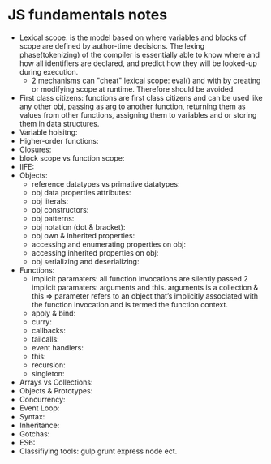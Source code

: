 # JS fundamentals notes  

* Lexical scope: is the model based on where variables and blocks of scope are defined by author-time decisions. The lexing phase(tokenizing) of the compiler is essentially able to know where and how all identifiers are declared, and predict how they will be looked-up during execution.  
    * 2 mechanisms can "cheat" lexical scope: eval() and with by creating or modifying scope at runtime. Therefore should be avoided.  
* First class citizens: functions are first class citizens and can be used like any other obj, passing as arg to another function, returning them as values from other functions, assigning them to variables and or storing them in data structures.  
* Variable hoisitng: 
* Higher-order functions:  
* Closures:  
* block scope vs function scope:  
* IIFE:  
* Objects:  
  * reference datatypes vs primative datatypes:  
  * obj data properties attributes:  
  * obj literals:
  * obj constructors:
  * obj patterns:
  * obj notation (dot & bracket):
  * obj own & inherited properties:
  * accessing and enumerating properties on obj:
  * accessing inherited properties on obj:  
  * obj serializing and deserializing:
* Functions:  
  * implicit paramaters:  all function invocations are silently passed 2 implicit paramaters: arguments and this. arguments is a collection & this => parameter refers to an object that’s implicitly associated with the function invocation and is termed the function context.
  * apply & bind:
  * curry: 
  * callbacks:
  * tailcalls: 
  * event handlers:
  * this: 
  * recursion:  
  * singleton:  
* Arrays vs Collections: 
* Objects & Prototypes:  
* Concurrency: 
* Event Loop:  
* Syntax:  
* Inheritance: 
* Gotchas:  
* ES6:
* Classifiying tools: gulp grunt express node ect.  
